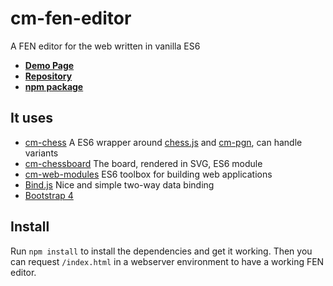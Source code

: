# cm-fen-editor

A FEN editor for the web written in vanilla ES6

- **[Demo Page](https://shaack.com/projekte/cm-fen-editor/)**
- **[Repository](https://github.com/shaack/cm-fen-editor)**
- **[npm package](https://www.npmjs.com/package/cm-fen-editor)**

## It uses

- [cm-chess](https://github.com/shaack/cm-chess) A ES6 wrapper around [chess.js](https://github.com/search?q=chess.js) and [cm-pgn](https://github.com/shaack/cm-pgn), can handle variants
- [cm-chessboard](https://github.com/shaack/cm-chessboard) The board, rendered in SVG, ES6 module
- [cm-web-modules](https://github.com/shaack/cm-web-modules) ES6 toolbox for building web applications
- [Bind.js](https://github.com/remy/bind.js) Nice and simple two-way data binding
- [Bootstrap 4](https://getbootstrap.com/)

## Install

Run `npm install` to install the dependencies and get it working. 
Then you can request `/index.html` in a webserver environment to
have a working FEN editor.
